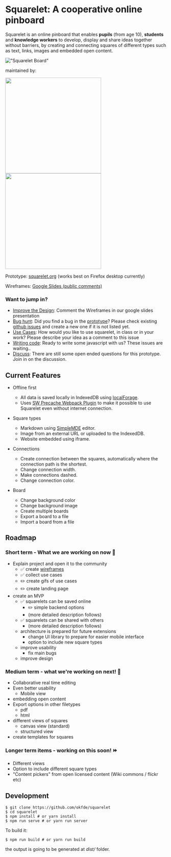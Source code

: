 #  Squarelet: A cooperative online pinboard

Squarelet is an online pinboard that enables **pupils** (from age 10), **students** and **knowledge workers** to develop, display and share ideas together without barriers, by creating and connecting squares of different types such as text, links, images and embedded open content.

!["Squarelet Board"](https://edulabs.de/assets/img/static/squarelet.png)

maintained by: 

[<img src="https://okfn.de/static/images/logo_black.svg" width=300>](https://www.okfn.de)  [<img src="https://edulabs.de/assets/img/static/edulabs-logo.svg" width=300>](https://edulabs.de/)

Prototype: [squarelet.org](https://squarelet.org) (works best on Firefox desktop currently)

Wireframes: [Google Slides (public comments)](https://docs.google.com/presentation/d/1NvHgqwmQuJguAoU0G2bbBaeWv8Zr5yRbvQd_LWUeYW4)

### Want to jump in?
* [Improve the Design](https://docs.google.com/presentation/d/1NvHgqwmQuJguAoU0G2bbBaeWv8Zr5yRbvQd_LWUeYW4): Comment the Wireframes in our google slides presentation
* [Bug hunt](https://github.com/okfde/squarelet/issues/): Did you find a bug in the [prototype](https://squarelet.org)? Please check existing [github issues](https://github.com/okfde/squarelet/issues/) and create a new one if it is not listed yet.
* [Use Cases](): How would you like to use squarelet, in class or in your work? Please describe your idea as a comment to this issue
* [Writing code](https://github.com/okfde/squarelet/labels/development): Ready to write some javascript with us? These issues are waiting..
* [Discuss](https://github.com/okfde/squarelet/labels/question): There are still some open ended questions for this prototype. Join in on the discussion.

## Current Features
 * Offline first
    * All data is saved locally in IndexedDB using [localForage](https://localforage.github.io/localForage/).
    * Uses [SW Precache Webpack Plugin](https://github.com/goldhand/sw-precache-webpack-plugin) to make it possible to use Squarelet even without internet connection.

 * Square types
    * Markdown using [SimpleMDE](https://simplemde.com/) editor.
    * Image from an external URL or uploaded to the IndexedDB.
    * Website embedded using iframe.
  
 * Connections
    * Create connection between the squares, automatically where the connection path is the shortest.
    * Change connection width.
    * Make connections dashed.
    * Change connection color.
 * Board
    * Change background color
    * Change background image
    * Create multiple boards
    * Export a board to a file
    * Import a board from a file

## Roadmap
### Short term - What we are working on now :tada:
* Explain project and open it to the community 
	* :white_check_mark: create [wireframes](https://docs.google.com/presentation/d/1NvHgqwmQuJguAoU0G2bbBaeWv8Zr5yRbvQd_LWUeYW4)
	* :white_check_mark: collect use cases
	* :pencil2: create gifs of use cases
	* :pencil2: create landing page
* create an MVP
	* :white_check_mark: squarelets can be saved online 
	    * :pencil2: simple backend options
		* (more detailed description follows)
	* :white_check_mark: squarelets can be shared with others
		* (more detailed description follows)
	* architecture is prepared for future extensions
		* change UI library to prepare for easier mobile interface
		* option to include new square types
	* improve usability
		*  fix main bugs
	* improve design
	

### Medium term - what we're working on next! :art:
* Collaborative real time editing
* Even better usability
    * Mobile view
* embedding open content
* Export options in other filetypes
    * pdf
    * html
* different views of squares
    * canvas view (standard)
    * structured view
* create templates for squares


### Longer term items - working on this soon! :fast_forward: 
* Different views
* Option to include different square types
* "Content pickers" from open licensed content (Wiki commons / flickr etc)

## Development
 
 ```
 $ git clone https://github.com/okfde/squarelet
 $ cd squarelet
 $ npm install # or yarn install
 $ npm run serve # or yarn run server
 ```
 
 To build it:
 
 ```
 $ npm run build # or yarn run build
 ```
 
 the output is going to be generated at _dist/_ folder.
